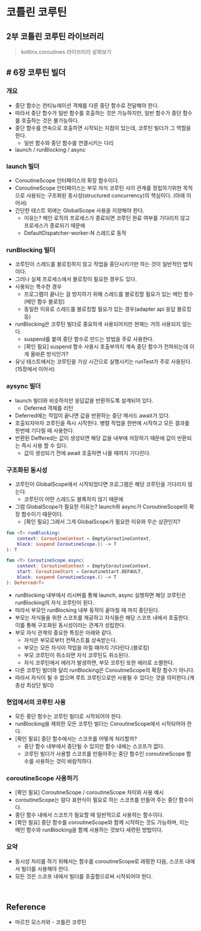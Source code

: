 # 코틀린 코루틴

## 2부 코틀린 코루틴 라이브러리
> kotlinx.coroutines 라이브러리 살펴보기

## # 6장 코루틴 빌더

### 개요
- 중단 함수는 컨티뉴에이션 객체를 다른 중단 함수로 전달해야 한다.
- 따라서 중단 함수가 일반 함수를 호출하는 것은 가능하지만, 일반 함수가 중단 함수를 호출하는 것은 불가능하다.
- 중단 함수를 연속으로 호출하면 시작되는 지점이 있는데, 코루틴 빌더가 그 역할을 한다.
  - 일반 함수와 중단 함수를 연결시키는 다리
- launch / runBlocking / async

### launch 빌더
- CoroutineScope 인터페이스의 확장 함수이다.
- CoroutineScope 인터페이스는 부모 자식 코루틴 사이 관계를 정립하기위한 목적으로 사용되는 구조화된 동시성(structured concurrency)의 핵심이다. (아래 이어서)
- 간단한 테스트 외에는 GlobalScope 사용을 지양해야 한다.
  - 이유는? 메인 로직의 프로세스가 종료되면 코루틴 완료 여부를 기다리지 않고 프로세스가 종료되기 때문에
  - DefaultDispatcher-worker-N 스레드로 동작

### runBlocking 빌더
- 코루틴이 스레드를 블로킹하지 않고 작업을 중단시키기만 하는 것이 일반적인 법칙이다.
- 그러나 실제 프로세스에서 블로킹이 필요한 경우도 있다.
- 사용되는 특수한 경우
  - 프로그램이 끝나는 걸 방지하기 위해 스레드를 블로킹할 필요가 있는 메인 함수(메인 함수 블로킹)
  - 동일한 이유로 스레드를 블로킹할 필요가 있는 경우(adapter api 응답 블로킹 등)
- runBlocking은 코루틴 빌더로 중요하게 사용되어지만 현재는 거의 사용되지 않는다.
  - suspend를 붙여 중단 함수로 만드는 방법을 주로 사용한다.
  - [확인 필요] suspend 함수 사용시 호출부까지 계속 중단 함수가 전파되는데 이게 올바른 방식인가?
- 유닛 테스트에서는 코루틴을 가상 시간으로 실행시키는 runTest가 주로 사용된다. (15장에서 이어서)

### aysync 빌더
- launch 빌더와 비슷하지만 응답값을 반환하도록 설계되어 있다.
  - Deferred<T> 객체를 리턴
- Deferred에는 작업이 끝나면 값을 반환하는 중단 메서드 await가 있다.
- 호출되자마자 코루틴을 즉시 시작한다. 병렬 작업을 한번에 시작하고 모든 결과를 한번에 기다릴 때 사용한다.
- 반환된 Deffered는 값이 생성되면 해당 값을 내부에 저장하기 때문에 값이 반환되는 즉시 사용 할 수 있다.
  - 값이 생성되기 전에 await 호출하면 나올 때까지 기다린다.

### 구조화된 동시성
- 코루틴이 GlobalScope에서 시작되었다면 프로그램은 해당 코루틴을 기다리지 않는다.
  - 코루틴이 어떤 스레드도 블록하지 않기 때문에
- 그럼 GlobalScope가 필요한 이유는? launch와 async가 CoroutineScope의 확장 함수이기 때문이다.
  - [확인 필요] 그래서 그게 GlobalScope가 필요한 이유와 무슨 상관인지?
```kotlin
fun <T> runBlocking(
    context: CoroutineContext = EmptyCoroutineContext, 
    block: suspend CoroutineScope.() -> T
): T

fun <T> CoroutineScope.async(
    context: CoroutineContext = EmptyCoroutineContext,
    start: CoroutineStart = CoroutineStart.DEFAULT,
    block: suspend CoroutineScope.() -> T
): Deferred<T>
```
- runBlocking 내부에서 리시버를 통해 launch, async 실행하면 해당 코루틴은 runBlocking의 자식 코루틴이 된다.
- 따라서 부모인 runBlocking 내부 동작이 끝마칠 때 까지 중단된다.
- 부모는 자식들을 위한 스코프를 제공하고 자식들은 해당 스코프 내에서 호출한다. 이를 통해 구조화된 동시성이라는 관계가 성립한다.
- 부모 자식 관계의 중요한 특징은 아래와 같다.
  - 자식은 부모로부터 컨텍스트를 상속받는다.
  - 부모는 모든 자식이 작업을 마칠 때까지 기다린다.(블로킹)
  - 부모 코루틴이 취소되면 자식 코루틴도 취소된다.
  - 자식 코루틴에서 에러가 발생하면, 부모 코루틴 또한 에러로 소멸한다.
- 다른 코루틴 빌더와 달리 runBlocking은 CoroutineScope의 확장 함수가 아니다. 
- 따라서 자식이 될 수 없으며 루트 코루틴으로만 사용될 수 있다는 것을 의미한다.(계층상 최상단 빌더)

### 현업에서의 코루틴 사용
- 모든 중단 함수는 코루틴 빌더로 시작되어야 한다.
- runBlocking을 제외한 모든 코루틴 빌더는 CoroutineScope에서 시작되어야 한다.
- [확인 필요] 중단 함수에서는 스코프를 어떻게 처리할까?
  - 중단 함수 내부에서 중단될 수 있지만 함수 내에는 스코프가 없다.
  - 코루틴 빌더가 사용할 스코프를 만들어주는 중단 함수인 coroutineScope 함수를 사용하는 것이 바람직하다.

### coroutineScope 사용하기
- [확인 필요] CoroutineScope / coroutineScope 차이와 사용 예시
- coroutineScope는 람다 표현식이 필요로 하는 스코프를 만들어 주는 중단 함수이다.
- 중단 함수 내에서 스코프가 필요할 때 일반적으로 사용하는 함수이다.
- [확인 필요] 중단 함수를 coroutineScope와 함께 시작하는 것도 가능하며, 이는 메인 함수와 runBlocking을 함께 사용하는 것보다 세련된 방법이다.


### 요약
- 동시성 처리를 하기 위해서는 함수를 coroutineScope로 래핑한 다음, 스코프 내에서 빌더를 사용해야 한다.
- 모든 것은 스코프 내에서 빌더를 호출함으로써 시작되어야 한다.

<br>

## Reference
- 마르친 모스카와 - 코틀린 코루틴

